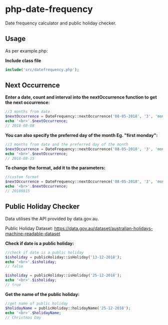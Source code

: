 # php-date-frequency
Date frequency calculator and public holiday checker.

## Usage

As per example.php:

<b>Include class file</b>
```php
include('src/datefrequency.php');
```

## Next Occurrence

<b>Enter a date, count and interval into the nextOccurrence function to get the next occurrence:</b>

```php
//3 months from date
$nextOccurrence = DateFrequency::nextOccurrence('08-05-2018', '3', 'months');
echo '<br>'.$nextOccurrence;
// 2018-08-08
```

<b>You can also specify the preferred day of the month Eg. "first monday":</b>

```php
//3 months from date and the preferred day of the month
$nextOccurrence = DateFrequency::nextOccurrence('08-05-2018', '3', 'months', 'third wednesday');
echo '<br>'.$nextOccurrence;
// 2018-08-15
```

<b>To change the format, add it to the parameters:</b>

```php
//custom format
$nextOccurrence = DateFrequency::nextOccurrence('08-05-2018', '3', 'months', 'third wednesday', 'Ymd');
echo '<br>'.$nextOccurrence;
// 20180815
```

## Public Holiday Checker

Data utilises the API provided by data.gov.au.

Public Holiday Dataset: https://data.gov.au/dataset/australian-holidays-machine-readable-dataset

<b>Check if date is a public holiday:</b>

```php
//check if date is a public holiday
$isholiday = publicHoliday::isHoliday('13-12-2018');
echo '<br>'.$isholiday;
// false

$isholiday = publicHoliday::isHoliday('25-12-2018');
echo '<br>'.$isholiday;
// true
```

<b>Get the name of the public holiday:</b>
```php
//get name of public holiday
$holidayName = publicHoliday::holidayName('25-12-2018');
echo '<br>'.$holidayName;
// Christmas Day
```
